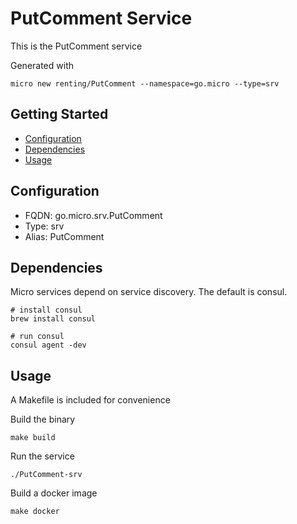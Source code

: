 # PutComment Service

This is the PutComment service

Generated with

```
micro new renting/PutComment --namespace=go.micro --type=srv
```

## Getting Started

- [Configuration](#configuration)
- [Dependencies](#dependencies)
- [Usage](#usage)

## Configuration

- FQDN: go.micro.srv.PutComment
- Type: srv
- Alias: PutComment

## Dependencies

Micro services depend on service discovery. The default is consul.

```
# install consul
brew install consul

# run consul
consul agent -dev
```

## Usage

A Makefile is included for convenience

Build the binary

```
make build
```

Run the service
```
./PutComment-srv
```

Build a docker image
```
make docker
```